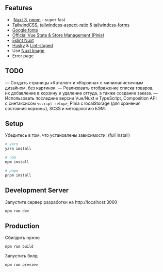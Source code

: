 ## Features

* ️ [Nuxt 3](https://github.com/nuxt/nuxt), [pnpm](https://pnpm.io/) - super fast
*  [TailwindCSS](https://tailwindcss.com/), [tailwindcss-aspect-ratio](https://github.com/tailwindlabs/tailwindcss-aspect-ratio) & [tailwindcss-forms](https://github.com/tailwindlabs/tailwindcss-forms)
* [Google fonts](https://github.com/nuxt-community/google-fonts-module)
* [Official Vue State & Store Management (Pinia)](https://pinia.vuejs.org/)
* [Eslint Nuxt](https://github.com/nuxt/eslint-config)
* [Husky](https://github.com/typicode/husky) & [Lint-staged](https://github.com/okonet/lint-staged)
* Use [Nuxt Image](https://github.com/nuxt/image#readme)
* Error page

## TODO

— Создать страницы «Каталог» и «Корзина» с минималистичным дизайном, без картинок.
— Реализовать отображение списка товаров, их добавление в корзину и удаление оттуда, а также создание заказа.
— Использовать последние версии Vue/Nuxt и TypeScript, Composition API с синтаксисом `<script setup>`, Pinia c localStorage (для хранения состояния корзины), SCSS и методологию БЭМ.
## Setup

Убедитесь в том, что установлены зависимости:
(full install)
```bash
# yarn
yarn install

# npm
npm install

# pnpm
pnpm install
```

## Development Server

Запустите сервер разработки на http://localhost:3000

```bash
npm run dev
```

## Production

Cбилдить нужно 

```bash
npm run build
```

Запустить билд

```bash
npm run preview
```
